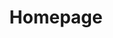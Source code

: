 ---
title: Homepage
description: Homepage description

hero_heading: We Craft Custom Softwares
hero_subheading: When out-of-the-box solutions don't work for you

section1_heading:
section1_text: 

---
